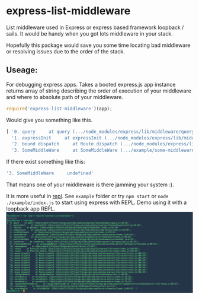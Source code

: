 # express-list-middleware
List middleware used in Express or express based framework loopback / sails. It would be handy when you got lots middleware in your stack.

Hopefully this package would save you some time locating bad middleware or resolving issues due to the order of the stack.

## Useage:
For debugging express apps.
Takes a booted express.js app instance returns array of string describing the order of execution of your middleware and where to absolute path of your middleware.

```js
require('express-list-middleware')(app);
```
Would give you something like this.

```js
[ '0. query     at query (.../node_modules/express/lib/middleware/query.js:39:13)',
  '1. expressInit     at expressInit (.../node_modules/express/lib/middleware/init.js:23:41)',
  '2. bound dispatch     at Route.dispatch (.../node_modules/express/lib/router/route.js:105:19)',
  '3. SomeMiddleWare     at SomeMiddleWare (.../example/some-middleware.js:2:6)' ]
```
If there exist something like this:

```js
'3. SomeMiddleWare     undefined'
```
That means one of your middleware is there jamming your system :).

It is more useful in [repl](https://nodejs.org/api/repl.html).
See ```example``` folder or try ```npm start``` or ```node ./example/index.js``` to start using express with REPL.
Demo using it with a loopback app REPL.
![screenshot](/example/demo.png?raw=true)
